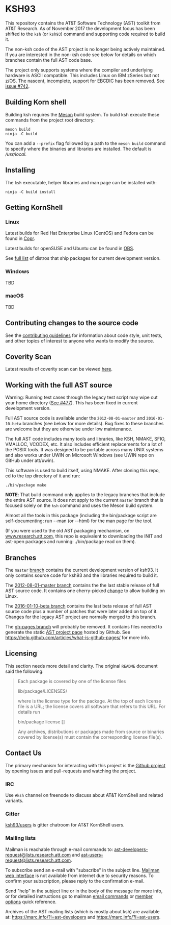 # KSH93

This repository contains the AT&amp;T Software Technology (AST) toolkit
from AT&amp;T Research.  As of November 2017 the development focus has
been shifted to the `ksh` (or `ksh93`) command and supporting code required
to build it.

The non-ksh code of the AST project is no longer being actively
maintained. If you are interested in the non-ksh code see below for
details on which branches contain the full AST code base.

The project only supports systems where the compiler and underlying
hardware is ASCII compatible. This includes Linux on IBM zSeries but not
z/OS. The nascent, incomplete, support for EBCDIC has been removed. See
[issue #742](https://github.com/att/ast/issues/742).

## Building Korn shell

Building ksh requires the [Meson](http://mesonbuild.com/) build system. To
build ksh execute these commands from the project root directory:

```
meson build
ninja -C build
```

You can add a `--prefix` flag followed by a path to the `meson build` command
to specify where the binaries and libraries are installed. The default is
*/usr/local*.

## Installing

The `ksh` executable, helper libraries and man page can be installed with:

```
ninja -C build install
```

## Getting KornShell

### Linux
Latest builds for Red Hat Enterprise Linux (CentOS) and Fedora can be found in
[Copr](https://copr.fedorainfracloud.org/coprs/g/ksh/latest/).

Latest builds for openSUSE and Ubuntu can be found in
[OBS](https://build.opensuse.org/project/show/shells:ksh:new:latest).

See [full list](https://github.com/att/ast/wiki/Packages-for-Linux) of distros
that ship packages for current development version.

### Windows
TBD

### macOS
TBD


## Contributing changes to the source code

See the
[contributing guidelines](https://github.com/att/ast/blob/master/CONTRIBUTING.md)
for information about code style, unit tests, and other topics of interest
to anyone who wants to modify the source.


## Coverity Scan

Latest results of coverity scan can be viewed [here](https://scan.coverity.com/projects/ksh).

## Working with the full AST source

Warning: Running test cases through the legacy test script may wipe out your home directory
([See #477](https://github.com/att/ast/issues/477)). This has been fixed in current
development version.

Full AST source code is available under the `2012-08-01-master` and
`2016-01-10-beta` branches (see below for more details). Bug fixes to
these branches are welcome but they are otherwise under low maintenance.

The full AST code includes many tools and libraries, like KSH, NMAKE, SFIO,
VMALLOC, VCODEX, etc. It also includes efficient replacements for a
lot of the POSIX tools.  It was designed to be portable across many UNIX
systems and also works under UWIN on Microsoft Windows (see UWIN repo on
GitHub under att/uwin).

This software is used to build itself, using NMAKE.
After cloning this repo, cd to the top directory of it and run:

```
./bin/package make
```

__NOTE__: That build command only applies to the legacy branches that include
the entire AST source. It does not apply to the current `master` branch that
is focused solely on the `ksh` command and uses the Meson build system.


Almost all the tools in this package (including the bin/package script are
self-documenting; run <tool> --man (or --html) for the man page for the tool.

(If you were used to the old AST packaging mechanism, on www.research.att.com,
this repo is equivalent to downloading the INIT and ast-open packages and
running: ./bin/package read on them).

## Branches

The `master` [branch](https://github.com/att/ast/commits/master) contains
the current development version of ksh93. It only contains source code
for ksh93 and the libraries required to build it.

The [2012-08-01-master branch](https://github.com/att/ast/commits/2012-08-01-master)
contains the the last stable release of
full AST source code. It contains one cherry-picked
[change](https://github.com/att/ast/commit/e79c29295092fe2b2282d134e2b7cce32ec9dcac)
to allow building on Linux.

The [2016-01-10-beta branch](https://github.com/att/ast/commits/2016-01-10-beta) contains
the last beta release of full AST source code plus a number of patches
that were later added on top of it. Changes for the legacy AST project are
normally merged to this branch.

The [gh-pages branch](https://github.com/att/ast/commits/gh-pages)
will probably be removed. It contains files needed to generate the static
[AST project page](https://att.github.io/ast/) hosted by Github. See
https://help.github.com/articles/what-is-github-pages/ for more info.

## Licensing

This section needs more detail and clarity. The original `README` document
said the following:

> Each package is covered by one of the license files
>
>   lib/package/LICENSES/<license>
>
> where <license> is the license type for the package.  At the top
> of each license file is a URL; the license covers all software that
> refers to this URL. For details run
>
>   bin/package license [<package>]
>
> Any archives, distributions or packages made from source or
> binaries covered by license(s) must contain the corresponding
> license file(s).

## Contact Us

The primary mechanism for interacting with this project is the [Github
project](https://github.com/att/ast/) by opening issues and pull-requests
and watching the project.

### IRC
Use `#ksh` channel on freenode to discuss about AT&T KornShell and related variants.

### Gitter
[ksh93/users](https://gitter.im/ksh93/users) is gitter chatroom for AT&T KornShell users.

### Mailing lists
Mailman is reachable through e-mail commands to:
<ast-developers-request@lists.research.att.com> and 
<ast-users-request@lists.research.att.com>.

To subscribe send an e-mail with "subscribe" in the subject line.
[Mailman web interface](http://lists.research.att.com) is not available from internet due
to security reasons. To confirm your subscription, please reply to the confirmation
e-mail.

Send "help" in the subject line or in the body of the message for more info, or for
detailed instructions go to mailman 
[email commands](http://www.list.org/mailman-member/node41.html) or
[member options](http://www.list.org/mailman-member/node42.html) quick reference.

Archives of the AST mailing lists (which is mostly about ksh) are available at:
https://marc.info/?l=ast-developers and https://marc.info/?l=ast-users.
